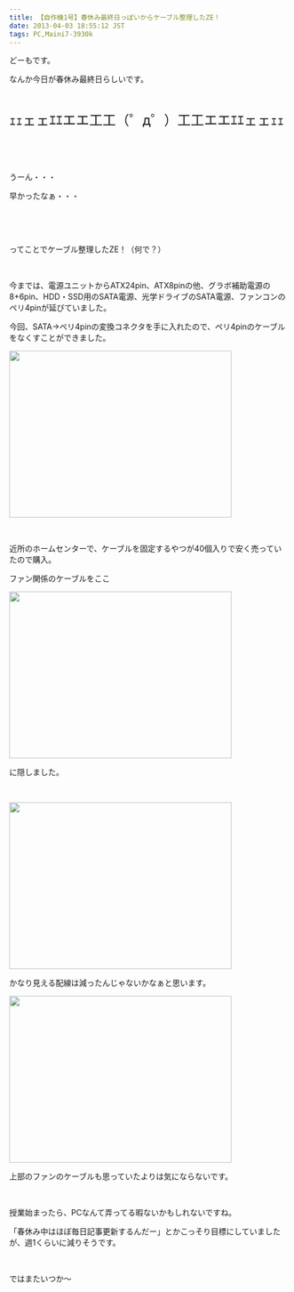 ```yaml
---
title: 【自作機1号】春休み最終日っぽいからケーブル整理したZE！
date: 2013-04-03 18:55:12 JST
tags: PC,Maini7-3930k
---
```

<p>どーもです。</p>
<p>なんか今日が春休み最終日らしいです。</p>
<p>&nbsp;</p>
<p><span style="font-size:24px;">ｪｪェェｴｴエエ工工（゜д゜）工工エエｴｴェェｪｪ</span></p>
<p>&nbsp;</p>
<p>&nbsp;</p>
<p>うーん・・・</p>
<p>早かったなぁ・・・</p>
<p>&nbsp;</p>
<p>&nbsp;</p>
<p>ってことでケーブル整理したZE！（何で？）</p>
<p>&nbsp;</p>
<p>今までは、電源ユニットからATX24pin、ATX8pinの他、グラボ補助電源の8+6pin、HDD・SSD用のSATA電源、光学ドライブのSATA電源、ファンコンのペリ4pinが延びていました。</p>
<p>今回、SATA→ペリ4pinの変換コネクタを手に入れたので、ペリ4pinのケーブルをなくすことができました。</p>
<p><a href="https://picasaweb.google.com/lh/photo/0to1TLwk6x8_sv90kNU-t9MTjNZETYmyPJy0liipFm0?feat=embedwebsite"><img src="https://lh4.googleusercontent.com/-S_RidtvPq50/UVv5XLpkZ2I/AAAAAAAAB2M/d4ufvnen5KM/s400/IMG_0341.JPG" height="300" width="400" /></a></p>
<p>&nbsp;</p>
<p>近所のホームセンターで、ケーブルを固定するやつが40個入りで安く売っていたので購入。</p>
<p>ファン関係のケーブルをここ</p>
<p><a href="https://picasaweb.google.com/lh/photo/DnMxUWx-ofT4x39Eo629XdMTjNZETYmyPJy0liipFm0?feat=embedwebsite"><img src="https://lh5.googleusercontent.com/-VushnvwGjJM/UVv4hVJE0hI/AAAAAAAAB10/2wOa-JsbCm0/s400/IMG_0355.JPG" height="300" width="400" /></a></p>
<p>に隠しました。</p>
<p>&nbsp;</p>
<p><a href="https://picasaweb.google.com/lh/photo/MPGy1ce31lbdXG4ZX4MoI9MTjNZETYmyPJy0liipFm0?feat=embedwebsite"><img src="https://lh4.googleusercontent.com/-cFtAfBHHHj8/UVv4iXbrk_I/AAAAAAAAB2A/uCn0DH_zGoo/s400/IMG_0351.JPG" height="300" width="400" /></a></p>
<p>かなり見える配線は減ったんじゃないかなぁと思います。</p>
<p><a href="https://picasaweb.google.com/lh/photo/jTaFFHcJjo0qTa33SVCaftMTjNZETYmyPJy0liipFm0?feat=embedwebsite"><img src="https://lh6.googleusercontent.com/-7myZp44MsW0/UVv4h9vn_4I/AAAAAAAAB14/Waf2Njr1wsE/s400/IMG_0353.JPG" height="300" width="400" /></a></p>
<p>上部のファンのケーブルも思っていたよりは気にならないです。</p>
<p>&nbsp;</p>
<p>授業始まったら、PCなんて弄ってる暇ないかもしれないですね。</p>
<p>「春休み中はほぼ毎日記事更新するんだー」とかこっそり目標にしていましたが、週1くらいに減りそうです。</p>
<p>&nbsp;</p>
<p>ではまたいつか〜</p>